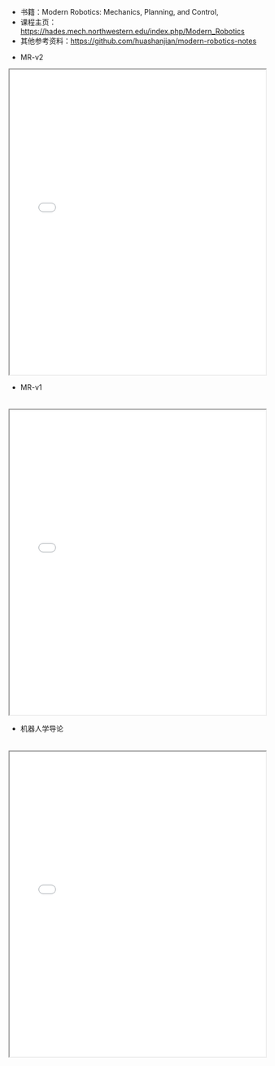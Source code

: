- 书籍：Modern Robotics: Mechanics, Planning, and Control, 
- 课程主页：https://hades.mech.northwestern.edu/index.php/Modern_Robotics
- 其他参考资料：https://github.com/huashanjian/modern-robotics-notes
* MR-v2
  
<iframe src="StudyNotes/ModernRobotics/MR-v2.pdf" width="100%" height="600px">
    <p>您的浏览器不支持嵌入式 PDF。请 <a href="StudyNotes/ModernRobotics/MR-v2.pdf">点击这里下载 PDF 文件</a>。</p>
</iframe>

* MR-v1
  
<iframe src="StudyNotes/ModernRobotics/MR-v2.pdf" width="100%" height="600px" style="margin-top: 20px;">
    <p>您的浏览器不支持嵌入式 PDF。请 <a href="StudyNotes/ModernRobotics/MR-v2.pdf">点击这里下载 PDF 文件</a>。</p>
</iframe>  

* 机器人学导论
  
<iframe src="StudyNotes/ModernRobotics/机器人学导论.pdf" width="100%" height="600px" style="margin-top: 20px;">
    <p>您的浏览器不支持嵌入式 PDF。请 <a href="StudyNotes/ModernRobotics/机器人学导论.pdf">点击这里下载 PDF 文件</a>。</p>
</iframe>  